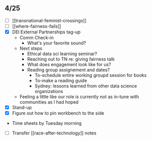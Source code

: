 **4/25**
---
- [ ]  [[transnational-feminist-crossings]]
- [ ] [[where-fairness-fails]]
- [x] DEI External Partnerships tag-up
	- Comm Check-in
		- What's your favorite sound?
	- Next steps
		- Ethical data sci learning seminar?
		- Reaching out to TN re: giving fairness talk
		- What does engagement look like for us?
		- Reading group assignement and dates?
			- To-schedule entire working groupd session for books
			- To-make a reading guide
			- Sydney: lessons learned from other data science organizations
	- Feeling a little like our role is currently not as in-tune with communities as I had hoped
- [x] Stand-up
- [x] Figure out how to pin workbench to the side
- Time sheets by Tuesday morning
- [ ] Transfer [[race-after-technology]] notes